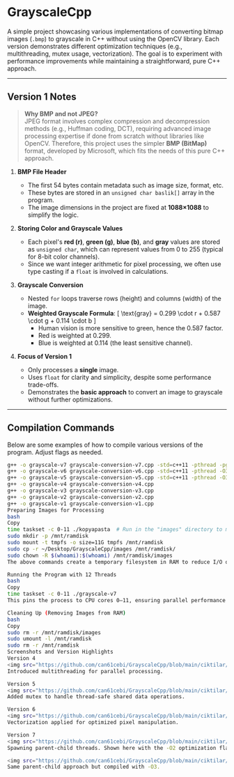 # GrayscaleCpp

A simple project showcasing various implementations of converting bitmap images (`.bmp`) to grayscale in C++ without using the OpenCV library. Each version demonstrates different optimization techniques (e.g., multithreading, mutex usage, vectorization). The goal is to experiment with performance improvements while maintaining a straightforward, pure C++ approach.

---

## Version 1 Notes

> **Why BMP and not JPEG?**  
> JPEG format involves complex compression and decompression methods (e.g., Huffman coding, DCT), requiring advanced image processing expertise if done from scratch without libraries like OpenCV. Therefore, this project uses the simpler **BMP (BitMap)** format, developed by Microsoft, which fits the needs of this pure C++ approach.

1. **BMP File Header**  
   - The first 54 bytes contain metadata such as image size, format, etc.
   - These bytes are stored in an `unsigned char baslik[]` array in the program.
   - The image dimensions in the project are fixed at **1088×1088** to simplify the logic.

2. **Storing Color and Grayscale Values**  
   - Each pixel's **red (r)**, **green (g)**, **blue (b)**, and **gray** values are stored as `unsigned char`, which can represent values from 0 to 255 (typical for 8-bit color channels).
   - Since we want integer arithmetic for pixel processing, we often use type casting if a `float` is involved in calculations.

3. **Grayscale Conversion**  
   - Nested `for` loops traverse rows (height) and columns (width) of the image.
   - **Weighted Grayscale Formula**:
     \[
     \text{gray} = 0.299 \cdot r + 0.587 \cdot g + 0.114 \cdot b
     \]
     - Human vision is more sensitive to green, hence the 0.587 factor.
     - Red is weighted at 0.299.
     - Blue is weighted at 0.114 (the least sensitive channel).

4. **Focus of Version 1**  
   - Only processes a **single** image.
   - Uses `float` for clarity and simplicity, despite some performance trade-offs.
   - Demonstrates the **basic approach** to convert an image to grayscale without further optimizations.

---

## Compilation Commands

Below are some examples of how to compile various versions of the program. Adjust flags as needed.

```bash
g++ -o grayscale-v7 grayscale-conversion-v7.cpp -std=c++11 -pthread -pg -O3
g++ -o grayscale-v6 grayscale-conversion-v6.cpp -std=c++11 -pthread -O3
g++ -o grayscale-v5 grayscale-conversion-v5.cpp -std=c++11 -pthread -O3
g++ -o grayscale-v4 grayscale-conversion-v4.cpp
g++ -o grayscale-v3 grayscale-conversion-v3.cpp
g++ -o grayscale-v2 grayscale-conversion-v2.cpp
g++ -o grayscale-v1 grayscale-conversion-v1.cpp
Preparing Images for Processing
bash
Copy
time taskset -c 0-11 ./kopyapasta  # Run in the "images" directory to manage input files
sudo mkdir -p /mnt/ramdisk
sudo mount -t tmpfs -o size=11G tmpfs /mnt/ramdisk
sudo cp -r ~/Desktop/GrayscaleCpp/images /mnt/ramdisk/
sudo chown -R $(whoami):$(whoami) /mnt/ramdisk/images
The above commands create a temporary filesystem in RAM to reduce I/O overhead for faster processing.

Running the Program with 12 Threads
bash
Copy
time taskset -c 0-11 ./grayscale-v7
This pins the process to CPU cores 0–11, ensuring parallel performance on a system with at least 12 cores.

Cleaning Up (Removing Images from RAM)
bash
Copy
sudo rm -r /mnt/ramdisk/images
sudo umount -l /mnt/ramdisk
sudo rm -r /mnt/ramdisk
Screenshots and Version Highlights
Version 4
<img src="https://github.com/can61cebi/GrayscaleCpp/blob/main/ciktilar/versiyon-4-thread.png" width="500">
Introduced multithreading for parallel processing.

Version 5
<img src="https://github.com/can61cebi/GrayscaleCpp/blob/main/ciktilar/versiyon-5-mutex.png" width="500">
Added mutex to handle thread-safe shared data operations.

Version 6
<img src="https://github.com/can61cebi/GrayscaleCpp/blob/main/ciktilar/versiyon-6-vectorization.png" width="500">
Vectorization applied for optimized pixel manipulation.

Version 7
<img src="https://github.com/can61cebi/GrayscaleCpp/blob/main/ciktilar/versiyon-7-O2.png" width="500">
Spawning parent-child threads. Shown here with the -O2 optimization flag.

<img src="https://github.com/can61cebi/GrayscaleCpp/blob/main/ciktilar/versiyon-7-O3.png" width="500">
Same parent-child approach but compiled with -O3.
